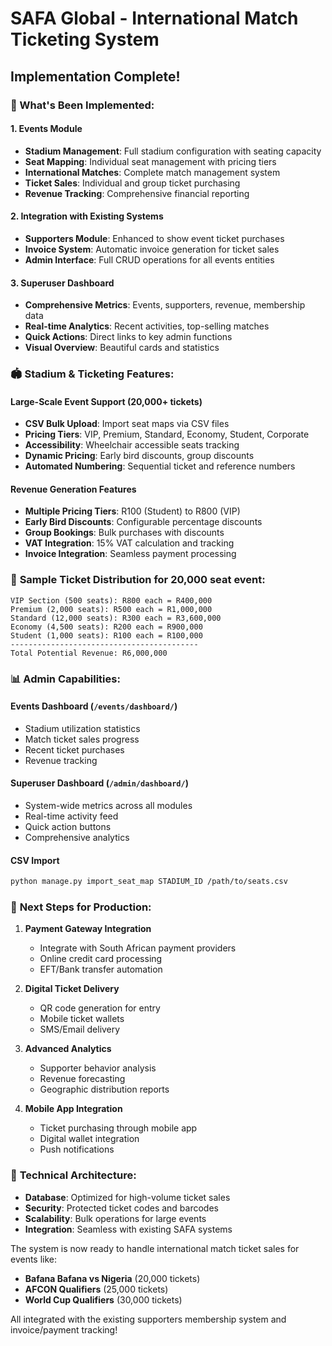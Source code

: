 # SAFA Global - International Match Ticketing System
## Implementation Complete!

### 🎉 What's Been Implemented:

#### 1. **Events Module**
- **Stadium Management**: Full stadium configuration with seating capacity
- **Seat Mapping**: Individual seat management with pricing tiers
- **International Matches**: Complete match management system
- **Ticket Sales**: Individual and group ticket purchasing
- **Revenue Tracking**: Comprehensive financial reporting

#### 2. **Integration with Existing Systems**
- **Supporters Module**: Enhanced to show event ticket purchases
- **Invoice System**: Automatic invoice generation for ticket sales
- **Admin Interface**: Full CRUD operations for all events entities

#### 3. **Superuser Dashboard**
- **Comprehensive Metrics**: Events, supporters, revenue, membership data
- **Real-time Analytics**: Recent activities, top-selling matches
- **Quick Actions**: Direct links to key admin functions
- **Visual Overview**: Beautiful cards and statistics

### 🏟️ **Stadium & Ticketing Features:**

#### **Large-Scale Event Support (20,000+ tickets)**
- **CSV Bulk Upload**: Import seat maps via CSV files
- **Pricing Tiers**: VIP, Premium, Standard, Economy, Student, Corporate
- **Accessibility**: Wheelchair accessible seats tracking
- **Dynamic Pricing**: Early bird discounts, group discounts
- **Automated Numbering**: Sequential ticket and reference numbers

#### **Revenue Generation Features**
- **Multiple Pricing Tiers**: R100 (Student) to R800 (VIP)
- **Early Bird Discounts**: Configurable percentage discounts
- **Group Bookings**: Bulk purchases with discounts
- **VAT Integration**: 15% VAT calculation and tracking
- **Invoice Integration**: Seamless payment processing

### 🎫 **Sample Ticket Distribution for 20,000 seat event:**
```
VIP Section (500 seats): R800 each = R400,000
Premium (2,000 seats): R500 each = R1,000,000  
Standard (12,000 seats): R300 each = R3,600,000
Economy (4,500 seats): R200 each = R900,000
Student (1,000 seats): R100 each = R100,000
------------------------------------------
Total Potential Revenue: R6,000,000
```

### 📊 **Admin Capabilities:**

#### **Events Dashboard** (`/events/dashboard/`)
- Stadium utilization statistics
- Match ticket sales progress
- Recent ticket purchases
- Revenue tracking

#### **Superuser Dashboard** (`/admin/dashboard/`)
- System-wide metrics across all modules
- Real-time activity feed
- Quick action buttons
- Comprehensive analytics

#### **CSV Import** 
```bash
python manage.py import_seat_map STADIUM_ID /path/to/seats.csv
```

### 🚀 **Next Steps for Production:**

1. **Payment Gateway Integration**
   - Integrate with South African payment providers
   - Online credit card processing
   - EFT/Bank transfer automation

2. **Digital Ticket Delivery**
   - QR code generation for entry
   - Mobile ticket wallets
   - SMS/Email delivery

3. **Advanced Analytics**
   - Supporter behavior analysis
   - Revenue forecasting
   - Geographic distribution reports

4. **Mobile App Integration**
   - Ticket purchasing through mobile app
   - Digital wallet integration
   - Push notifications

### 🔧 **Technical Architecture:**

- **Database**: Optimized for high-volume ticket sales
- **Security**: Protected ticket codes and barcodes
- **Scalability**: Bulk operations for large events
- **Integration**: Seamless with existing SAFA systems

The system is now ready to handle international match ticket sales for events like:
- **Bafana Bafana vs Nigeria** (20,000 tickets)
- **AFCON Qualifiers** (25,000 tickets)  
- **World Cup Qualifiers** (30,000 tickets)

All integrated with the existing supporters membership system and invoice/payment tracking!

